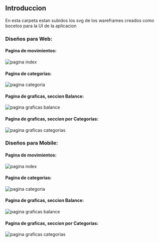 ## Introduccion

En esta carpeta estan subidos los svg de los wareframes creados como bocetos para la UI de la aplicacion

### Diseños para Web:

#### Pagina de movimientos:
<img src="Movimientos.svg" alt="pagina index"/>

#### Pagina de categorias:
<img src="Categorias-mobile.svg" alt="pagina categoria"/>

#### Pagina de graficas, seccion Balance:
<img src="Graficas_balance-mobile.svg" alt="pagina graficas balance"/>

#### Pagina de graficas, seccion por Categorias:
<img src="Graficas_porcategoria-mobile.svg" alt="pagina graficas categorias"/>



### Diseños para Mobile:

#### Pagina de movimientos:
<img src="Movimientos-mobile.svg" alt="pagina index"/>

#### Pagina de categorias:
<img src="./Categorias.svg" alt="pagina categoria"/>

#### Pagina de graficas, seccion Balance:
<img src="./Graficas%20-%20balance.svg" alt="pagina graficas balance"/>

#### Pagina de graficas, seccion por Categorias:
<img src="Graficas%20-%20categoras.svg" alt="pagina graficas categorias"/>


